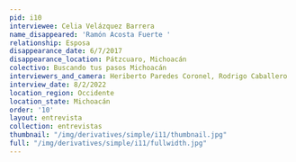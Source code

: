 ```yaml
---
pid: i10
interviewee: Celia Velázquez Barrera
name_disappeared: 'Ramón Acosta Fuerte '
relationship: Esposa
disappearance_date: 6/7/2017
disappearance_location: Pátzcuaro, Michoacán
colectivo: Buscando tus pasos Michoacán
interviewers_and_camera: Heriberto Paredes Coronel, Rodrigo Caballero
interview_date: 8/2/2022
location_region: Occidente
location_state: Michoacán
order: '10'
layout: entrevista
collection: entrevistas
thumbnail: "/img/derivatives/simple/i11/thumbnail.jpg"
full: "/img/derivatives/simple/i11/fullwidth.jpg"
---
```

